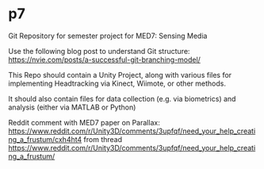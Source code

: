 # p7

Git Repository for semester project for MED7: Sensing Media



Use the following blog post to understand Git structure: 
https://nvie.com/posts/a-successful-git-branching-model/




This Repo should contain a Unity Project, along with various files for implementing Headtracking via Kinect, Wiimote, or other methods.


It should also contain files for data collection (e.g. via biometrics) and analysis (either via MATLAB or Python)

Reddit comment with MED7 paper on Parallax: https://www.reddit.com/r/Unity3D/comments/3upfqf/need_your_help_creating_a_frustum/cxh4ht4 from thread https://www.reddit.com/r/Unity3D/comments/3upfqf/need_your_help_creating_a_frustum/



